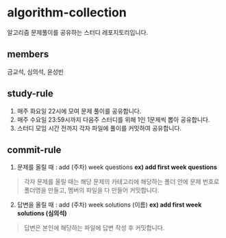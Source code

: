 # algorithm-collection
알고리즘 문제풀이를 공유하는 스터디 레포지토리입니다.

## members
금교석, 심의석, 윤성빈

## study-rule
1. 매주 화요일 22시에 모여 문제 풀이를 공유합니다.
2. 매주 수요일 23:59시까지 다음주 스터디를 위해 1인 1문제씩 뽑아 공유합니다.
3. 스터디 모임 시간 전까지 각자 파일에 풀이를 커밋하여 공유합니다.

## commit-rule
1. 문제를 올릴 때 : add (주차) week questions <strong>ex) add first week questions</strong>
> 각자 문제를 올릴 때는 해당 문제의 카테고리에 해당하는 폴더 안에 문제 번호로 폴더명을 만들고, 멤버의 파일을 다 만들어 커밋합니다.
2. 답변을 올릴 때 : add (주차) week solutions (이름) <strong>ex) add first week solutions (심의석)</strong>
> 답변은 본인에 해당하는 파일에 답변 작성 후 커밋합니다.
